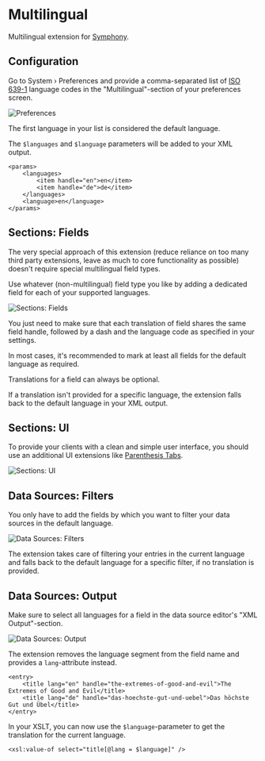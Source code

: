 # Multilingual

Multilingual extension for [Symphony][1].

## Configuration

Go to System › Preferences and provide a comma-separated list of [ISO 639-1][2] language codes in the "Multilingual"-section of your preferences screen.

![Preferences][4]

The first language in your list is considered the default language.

The `$languages` and `$language` parameters will be added to your XML output.

    <params>
        <languages>
            <item handle="en">en</item>
            <item handle="de">de</item>
        </languages>
        <language>en</language>
    </params>

## Sections: Fields

The very special approach of this extension (reduce reliance on too many third party extensions, leave as much to core functionality as possible) doesn't require special multilingual field types.

Use whatever (non-multilingual) field type you like by adding a dedicated field for each of your supported languages.

![Sections: Fields][5]

You just need to make sure that each translation of field shares the same field handle, followed by a dash and the language code as specified in your settings.

In most cases, it's recommended to mark at least all fields for the default language as required.

Translations for a field can always be optional.

If a translation isn't provided for a specific language, the extension falls back to the default language in your XML output.

## Sections: UI

To provide your clients with a clean and simple user interface, you should use an additional UI extensions like [Parenthesis Tabs][3].

![Sections: UI][6]

## Data Sources: Filters

You only have to add the fields by which you want to filter your data sources in the default language.

![Data Sources: Filters][7]

The extension takes care of filtering your entries in the current language and falls back to the default language for a specific filter, if no translation is provided.

## Data Sources: Output

Make sure to select all languages for a field in the data source editor's "XML Output"-section.

![Data Sources: Output][8]

The extension removes the language segment from the field name and provides a `lang`-attribute instead.

    <entry>
        <title lang="en" handle="the-extremes-of-good-and-evil">The Extremes of Good and Evil</title>
        <title lang="de" handle="das-hoechste-gut-und-uebel">Das höchste Gut und Übel</title>
    </entry>

In your XSLT, you can now use the `$language`-parameter to get the translation for the current language.

    <xsl:value-of select="title[@lang = $language]" />

[1]: http://getsymphony.com
[2]: http://en.wikipedia.org/wiki/ISO_639-1
[3]: https://github.com/hananils/parenthesistabs
[4]: https://raw.githubusercontent.com/jensscherbl/multilingual/gh-pages/assets/images/preferences.png
[5]: https://raw.githubusercontent.com/jensscherbl/multilingual/gh-pages/assets/images/sections_fields.png
[6]: https://raw.githubusercontent.com/jensscherbl/multilingual/gh-pages/assets/images/sections_ui.png
[7]: https://raw.githubusercontent.com/jensscherbl/multilingual/gh-pages/assets/images/ds_filters.png
[8]: https://raw.githubusercontent.com/jensscherbl/multilingual/gh-pages/assets/images/ds_output.png
